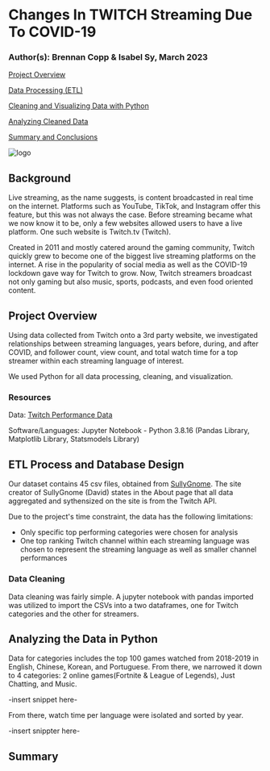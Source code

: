 # Changes In TWITCH Streaming Due To COVID-19
### Author(s): Brennan Copp & Isabel Sy,  March 2023  

[Project Overview](#project-overview)

[Data Processing (ETL)](#etl-process-and-database-design)

[Cleaning and Visualizing Data with Python](#analyzing-the-data-in-Python)

[Analyzing Cleaned Data](#analyzing-cleaned-data)

[Summary and Conclusions](#summary)

![logo](https://1000logos.net/wp-content/uploads/2018/10/Twitch-logo.png)

## Background
Live streaming, as the name suggests, is content broadcasted in real time on the internet. Platforms such as YouTube, TikTok, and Instagram offer this feature, but this was not always the case. Before streaming became what we now know it to be, only a few websites allowed users to have a live platform. One such website is Twitch.tv (Twitch). 

Created in 2011 and mostly catered around the gaming community, Twitch quickly grew to become one of the biggest live streaming platforms on the internet. A rise in the popularity of social media as well as the COVID-19 lockdown gave way for Twitch to grow. Now, Twitch streamers broadcast not only gaming but also music, sports, podcasts, and even food oriented content.

## Project Overview
Using data collected from Twitch onto a 3rd party website, we investigated relationships between streaming languages, years before, during, and after COVID, and follower count, view count, and total watch time for a top streamer within each streaming language of interest.

We used Python for all data processing, cleaning, and visualization.


### Resources
Data: [Twitch Performance Data](https://sullygnome.com/)

Software/Languages: Jupyter Notebook - Python 3.8.16 (Pandas Library, Matplotlib Library, Statsmodels Library)

## ETL Process and Database Design
Our dataset contains 45 csv files, obtained from [SullyGnome](https://sullygnome.com/). The site creator of SullyGnome (David) states in the About page that all data aggregated and sythensized on the site is from the Twitch API. 

Due to the project's time constraint, the data has the following limitations:
- Only specific top performing categories were chosen for analysis
- One top ranking Twitch channel within each streaming language was chosen to represent the streaming language as well as smaller channel performances

### Data Cleaning
Data cleaning was fairly simple. 
A jupyter notebook with pandas imported was utilized to import the CSVs into a two dataframes, one for Twitch categories and the other for streamers.

## Analyzing the Data in Python
Data for categories includes the top 100 games watched from 2018-2019 in English, Chinese, Korean, and Portuguese. From there, we narrowed it down to 4 categories: 2 online games(Fortnite & League of Legends), Just Chatting, and Music. 

-insert snippet here-

From there, watch time per language were isolated and sorted by year. 

-insert snippter here-


## Summary
